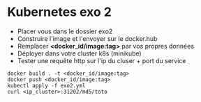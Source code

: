 # Kubernetes exo 2
- Placer vous dans le dossier exo2
- Construire l'image et l'envoyer sur le docker.hub 
- Remplacer **<docker_id/image:tag>** par vos propres données 
- Déployer dans votre cluster k8s (minikube)
- Tester une requête http sur l'ip du cluser + port du service

```
docker build . -t <docker_id/image:tag>
docker push <docker_id/image:tag>
kubectl apply -f exo2.yml
curl <ip_cluster>:31202/md5/toto
```